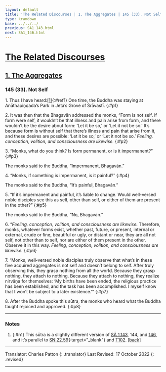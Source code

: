 ```yaml
---
layout: default
title: 'The Related Discourses | 1. The Aggregates | 145 (33). Not Self'
type: kramdown
base: ../../../
previous: SA1_143.html
next: SA1_146.html
---
```


# [The Related Discourses](../index.html)
## [1. The Aggregates](index.html)
### 145 (33). Not Self

1\. Thus I have heard:[\[1\]](#n1){:#ref1} One time, the Buddha was staying at Anāthapiṇḍada’s Park in Jeta’s Grove of Śrāvastī.
{:#p1}

2\. It was then that the Bhagavān addressed the monks, “Form is not self. If form were self, it wouldn’t be that illness and pain arise from form, and there wouldn’t be the desire about form: ‘Let it be so,’ or ‘Let it not be so.’ It’s because form is without self that there’s illness and pain that arise from it, and these desires are possible: ‘Let it be so,’ or ‘Let it not be so.’ <em>Feeling, conception, volition, and consciousness are likewise.</em>
{:#p2}

3\. “Monks, what do you think? Is form permanent, or is it impermanent?”
{:#p3}

The monks said to the Buddha, “Impermanent, Bhagavān.”

4\. “Monks, if something is impermanent, is it painful?”
{:#p4}

The monks said to the Buddha, “It’s painful, Bhagavān.”

5\. “If it’s impermanent and painful, it’s liable to change. Would well-versed noble disciples see this as self, other than self, or either of them are present in the other?”
{:#p5}

The monks said to the Buddha, “No, Bhagavān.”

6\. “<em>Feeling, conception, volition, and consciousness are likewise.</em> Therefore, monks, whatever forms exist, whether past, future, or present, internal or external, crude or fine, beautiful or ugly, or distant or near, they are all not self, not other than to self, nor are either of them present in the other. Observe it in this way. <em>Feeling, conception, volition, and consciousness are likewise.</em>
{:#p6}

7\. “Monks, well-versed noble disciples truly observe that what’s in these five acquired aggregates is not self and doesn’t belong to self. After truly observing this, they grasp nothing from all the world. Because they grasp nothing, they attach to nothing. Because they attach to nothing, they realize nirvāṇa for themselves: ‘My births have been ended, the religious practice has been established, and the task has been accomplished. I myself know that I won’t be subject to a later existence.’”
{:#p7}

8\. After the Buddha spoke this sūtra, the monks who heard what the Buddha taught rejoiced and approved.
{:#p8}

---

### Notes

1. {:#n1} This sūtra is a slightly different version of [SĀ 1.143](SA1_143.html), 144, and [146](SA1_146.html), and it’s parallel to [SN 22.59](https://suttacentral.net/sn22.59){:target="_blank"} and [T102](../alternates/T102.html). [\[back\]](#ref1)

---

Translator: Charles Patton
{: .translator}
Last Revised: 17 October 2022
{: .revised}

---